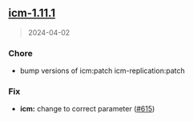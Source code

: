 
<a name="icm-1.11.1"></a>
## [icm-1.11.1](https://github.com/intershop/helm-charts/compare/icm-1.11.0...icm-1.11.1)

> 2024-04-02

### Chore

* bump versions of icm:patch icm-replication:patch

### Fix

* **icm:** change to correct parameter ([#615](https://github.com/intershop/helm-charts/issues/615))

